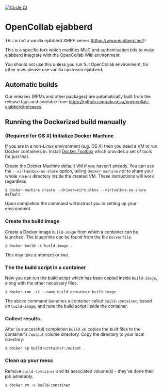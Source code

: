 [![Circle CI](https://circleci.com/gh/abusesa/opencollab-ejabberd.svg?style=shield)](https://circleci.com/gh/abusesa/opencollab-ejabberd)

# OpenCollab ejabberd

This is not a vanilla ejabberd XMPP server (https://www.ejabberd.im/)!

This is a specific fork which modifies MUC and authentication bits to make ejabberd integrate with the OpenCollab Wiki environment.

You should not use this unless you run full OpenCollab environment, for other uses please use vanilla upstream ejabberd.

## Automatic builds

Our releases (RPMs and other packages) are automatically built from the release tags and available from https://github.com/abusesa/opencollab-ejabberd/releases.

## Running the Dockerized build manually

### (Required for OS X) Initialize Docker Machine

If you are in a non-Linux environment (e.g. OS X) then you need a VM to run Docker containers in. Install [Docker Toolbox](https://www.docker.com/docker-toolbox) which provides a set of tools for just that.

Create the Docker Machine default VM if you haven't already. You can use the ```--virtualbox-no-share``` option, telling ```docker-machine``` *not* to share your whole ```/Users``` directory inside the created VM. These instructions will work regardless.

```
$ docker-machine create --driver=virtualbox --virtualbox-no-share default
```

Upon completion the command will instruct you in setting up your environment.

### Create the build image

Create a Docker image ```build-image``` from which a container can be launched. The blueprints can be found from the file ```Dockerfile```.

```
$ docker build -t build-image .
```

This may take a moment or two.

### The the build script in a container

Now you can run the build script which has been copied inside ```build-image```, along with the other necessary files.

```
$ docker run -ti --name build-container build-image
```

The above command launches a container called ```build-container```, based on ```build-image```, and runs the build script inside the container.

### Collect results

After (a successful) completion ```build.sh``` copies the built files to the container's ```/output``` volume directory. Copy the directory to your local directory:

```
$ docker cp build-container:/output .
```

### Clean up your mess

Remove ```build-container``` and its associated volume(s) - they've done their job admirably.

```
$ docker rm -v build-container
```
